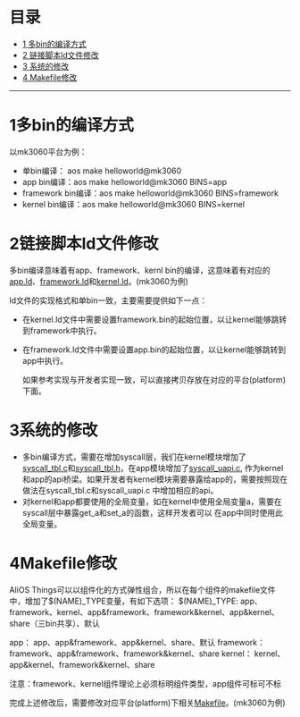 # 目录
  * [1 多bin的编译方式](#1多bin的编译方式)
  * [2 链接脚本ld文件修改](#2链接脚本ld文件修改)
  * [3 系统的修改](#3系统的修改)
  * [4 Makefile修改](#4Makefile修改)
------
# 1多bin的编译方式  
以mk3060平台为例：
 * 单bin编译： aos make helloworld@mk3060
 * app bin编译：aos make helloworld@mk3060 BINS=app
 * framework bin编译：aos make helloworld@mk3060 BINS=framework
 * kernel bin编译：aos make helloworld@mk3060 BINS=kernel

# 2链接脚本ld文件修改  
多bin编译意味着有app、framework、kernl bin的编译，这意味着有对应的[app.ld](https://github.com/alibaba/AliOS-Things/blob/master/platform/mcu/moc108/linkinfo/mx108_app.ld.S)、[framework.ld](https://github.com/alibaba/AliOS-Things/blob/master/platform/mcu/moc108/linkinfo/mx108_framework.ld.S)和[kernel.ld](https://github.com/alibaba/AliOS-Things/blob/master/platform/mcu/moc108/linkinfo/mx108_kernel.ld.S)。(mk3060为例)
  
ld文件的实现格式和单bin一致，主要需要提供如下一点：
* 在kernel.ld文件中需要设置framework.bin的起始位置，以让kernel能够跳转到framework中执行。
* 在framework.ld文件中需要设置app.bin的起始位置，以让kernel能够跳转到app中执行。

  如果参考实现与开发者实现一致，可以直接拷贝存放在对应的平台(platform)下面。

# 3系统的修改
* 多bin编译方式，需要在增加syscall层，我们在kernel模块增加了[syscall_tbl.c](https://github.com/alibaba/AliOS-Things/blob/master/kernel/syscall/syscall_tbl.c)和[syscall_tbl.h](https://github.com/alibaba/AliOS-Things/blob/master/kernel/syscall/syscall_tbl.h)，在app模块增加了[syscall_uapi.c](https://github.com/alibaba/AliOS-Things/blob/master/framework/usyscall/syscall_uapi.c),
作为kernel和app的api桥梁。如果开发者有kernel模块需要暴露给app的，需要按照现在做法在syscall_tbl.c和syscall_uapi.c
中增加相应的api。
* 对kernel和app都要使用的全局变量，如在kernel中使用全局变量a，需要在syscall层中暴露get_a和set_a的函数，这样开发者可以
在app中同时使用此全局变量。

# 4Makefile修改
AliOS Things可以以组件化的方式弹性组合，所以在每个组件的makefile文件中，增加了$(NAME)_TYPE变量，有如下选项：
$(NAME)_TYPE:
app、framework、kernel、app&framework、framework&kernel、app&kernel、share（三bin共享）、默认

app：          app、app&framework、app&kernel、share、默认
framework：framework、app&framework、framework&kernel、share
kernel：       kernel、app&kernel、framework&kernel、share

注意：framework、kernel组件理论上必须标明组件类型，app组件可标可不标

完成上述修改后，需要修改对应平台(platform)下相关[Makefile](https://github.com/alibaba/AliOS-Things/blob/master/platform/mcu/moc108/moc108.mk)。(mk3060为例)